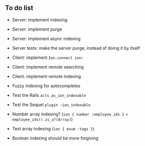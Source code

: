 To do list
----------

 - Server: implement indexing

 - Server: implement purge

 - Server: implement async indexing

 - Server tests: make the server purge, instead of doing it by itself

 - Client: implement `Ion.connect ion:`

 - Client: implement remote searching

 - Client: implement remote indexing

 - Fuzzy indexing for autocompletes

 - Test the Rails `acts_as_ion_indexable`

 - Test the Sequel `plugin :ion_indexable`

 - Number array indexing? (`ion { number :employee_ids }` + `employee_ids().is_a?(Array)`)

 - Text array indexing (`ion { enum :tags }`)

 - Boolean indexing should be more forgiving
